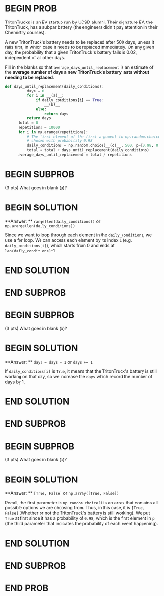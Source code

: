 # BEGIN PROB

TritonTrucks is an EV startup run by UCSD alumni. Their signature EV, the TritonTruck, has a subpar battery (the engineers didn't pay attention in their Chemistry courses).

A new TritonTruck's battery needs to be replaced after 500 days, unless it fails first, in which case it needs to be replaced immediately. On any given day, the probability that a given TritonTruck's battery fails is 0.02, independent of all other days.

Fill in the blanks so that `average_days_until_replacement` is an estimate of the **average number of days a new TritonTruck's battery lasts without needing to be replaced**.

```py
def days_until_replacement(daily_conditions):
          days = 0
          for i in __(a)__:
              if daily_conditions[i] == True:
                  __(b)__
              else:
                  return days
          return days
      total = 0
      repetitions = 10000
      for i in np.arange(repetitions):
          # The first element of the first argument to np.random.choice is
          # chosen with probability 0.98
          daily_conditions = np.random.choice(__(c)__, 500, p=[0.98, 0.02])
          total = total + days_until_replacement(daily_conditions)
      average_days_until_replacement = total / repetitions
```

# BEGIN SUBPROB

(3 pts) What goes in blank (a)? 

# BEGIN SOLUTION

**Answer: ** `range(len(daily_conditions))` or `np.arange(len(daily_conditions))`

Since we want to loop through each element in the `daily_conditions`, we use a for loop. We can access each element by its index `i` (e.g. `daily_conditions[i]`), which starts from 0 and ends at `len(daily_conditions)`-1. 

# END SOLUTION

# END SUBPROB

# BEGIN SUBPROB

(3 pts) What goes in blank (b)?

# BEGIN SOLUTION

**Answer: ** `days = days + 1` or `days += 1`

If `daily_conditions[i]` is `True`, it means that the TritonTruck's battery is still working on that day, so we increase the `days` which record the number of days by 1.

# END SOLUTION

# END SUBPROB

# BEGIN SUBPROB

(3 pts) What goes in blank (c)?

# BEGIN SOLUTION

**Answer: ** `[True, False]` or `np.array([True, False])`

Recall, the first parameter in `np.random.choice()` is an array that contains all possible options we are choosing from. Thus, in this case, it is `[True, False]` (Whether or not the TritonTruck's battery is still working). We put `True` at first since it has a probability of `0.98`, which is the first element in `p` (the third parameter that indicates the probability of each event happening).

# END SOLUTION

# END SUBPROB

# END PROB